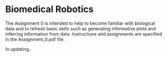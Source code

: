 # Biomedical Robotics

The Assignment 0 is intended to help to become familiar with biological data and to refresh basic skills such as generating informative plots and inferring information from data.
Instructions and assignments are specified in the Assignment_0.pdf file.

In updating..
